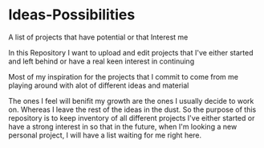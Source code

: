 # Ideas-Possibilities
A list of projects that have potential or that Interest me


In this Repository I want to upload and edit projects that I've either started and left behind or have a real keen interest in continuing 

Most of my inspiration for the projects that I commit to come from me playing around with alot of different ideas and material

The ones I feel will benifit my growth are the ones I usually decide to work on. Whereas I leave the rest of the ideas in the dust. 
So the purpose of this repository is to keep inventory of all different projects I've either started or have a strong interest in so that in the future, when I'm looking a new personal project, I will have a list waiting for me right here. 
